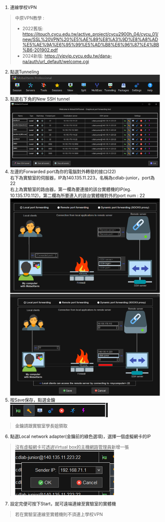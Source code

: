 1. 連線學校VPN
> 中原VPN教學 :   
> * 2022舊版: https://itouch.cycu.edu.tw/active_project/cycu2900h_04/cycu_01/new/SSL%20VPN%20%E5%AE%89%E8%A3%9D%E8%A8%AD%E5%AE%9A%E6%95%99%E5%AD%B8%E6%96%87%E4%BB%B6-201902.pdf  
> * 2024新版: https://vipvip.cycu.edu.tw/dana-na/auth/url_default/welcome.cgi  
2. 點選Tunneling  
![image](https://github.com/jai-9110/Harmonia-DFL/blob/6d873a7046ea9ac211290a73b6d675d2151a2ac1/picture/Tunneling.png)
3. 點選右下角的New SSH tunnel
![image](https://github.com/jai-9110/Harmonia-DFL/blob/c3a36d240ee2fac43ae49ea29de93e536f2502c9/picture/NEW_SSH_Tunnel.png)
4. 左邊的Forwarded port為你的電腦對外轉發的接口(22)  
右下為實驗室的伺服器，IP為140.135.11.223，名稱為cdlab-junior，port為22  
右上為實驗室的路由器，第一欄為要連接的該台實體機的IP(eg. 10.135.170.112)，第二欄為所要連入的該台實體機對外的port num : 22
![image](https://github.com/jai-9110/Harmonia-DFL/blob/af3b57f177f230b9b7ee4c0d73cd2b8b7da18d63/picture/SSH_Tunnel-1.png)
![image](https://github.com/jai-9110/Harmonia-DFL/blob/e2536eacc805f4a3c47a77284e583229bcfcd6cc/picture/SSH_Tunnel-2.png)
5. 按Save保存，點選金鑰  
![image](https://github.com/jai-9110/Harmonia-DFL/blob/e2dcdc42937285e9ba5eb4e7872e0323796fcf59/picture/key.png)
> 金鑰請跟實驗室學長姐領取  
6. 點選Local network adapter(金鑰前的綠色選項)，選擇一個虛擬網卡的IP  
> 沒有虛擬網卡可透過Virtual box的主機網路管理員新增一張  
![image](https://github.com/jai-9110/Harmonia-DFL/blob/9acdcda48523064f5f647adccbceaee5abba1e6d/picture/Local_network_adapter.png)
7. 設定完便可按下Start，就可遠端連線至實驗室的實體機  
> 若在實驗室連線至實體機則不須連上學校VPN  
